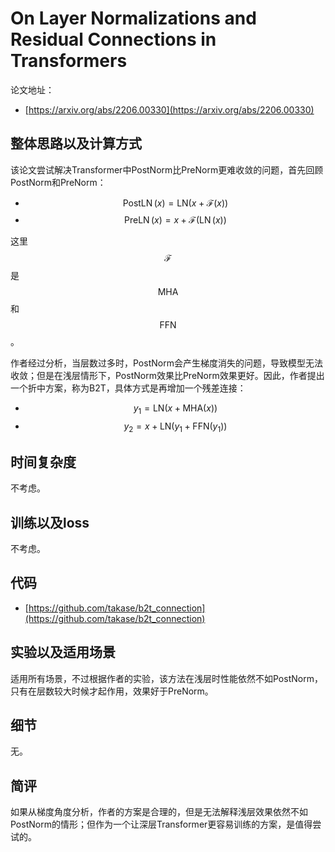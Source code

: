 # On Layer Normalizations and Residual Connections in Transformers

论文地址：

- [https://arxiv.org/abs/2206.00330](https://arxiv.org/abs/2206.00330)



## 整体思路以及计算方式

该论文尝试解决Transformer中PostNorm比PreNorm更难收敛的问题，首先回顾PostNorm和PreNorm：

- $$\operatorname{PostLN}(x)=\mathrm{LN}(x+\mathcal{F}(x))$$
- $$\operatorname{PreLN}(x)=x+\mathcal{F}(\operatorname{LN}(x))$$

这里$$\mathcal F$$是$$\mathrm{MHA}$$和$$\mathrm{FFN}$$。

作者经过分析，当层数过多时，PostNorm会产生梯度消失的问题，导致模型无法收敛；但是在浅层情形下，PostNorm效果比PreNorm效果更好。因此，作者提出一个折中方案，称为B2T，具体方式是再增加一个残差连接：

- $$y_1 =\mathrm{LN}(x+\mathrm{MHA}(x))$$
- $$y_2 =x+\mathrm{LN}(y_1+\mathrm{FFN}(y_1))$$



## 时间复杂度

不考虑。



## 训练以及loss

不考虑。



## 代码

- [https://github.com/takase/b2t_connection](https://github.com/takase/b2t_connection)



## 实验以及适用场景

适用所有场景，不过根据作者的实验，该方法在浅层时性能依然不如PostNorm，只有在层数较大时候才起作用，效果好于PreNorm。



## 细节

无。



## 简评

如果从梯度角度分析，作者的方案是合理的，但是无法解释浅层效果依然不如PostNorm的情形；但作为一个让深层Transformer更容易训练的方案，是值得尝试的。